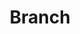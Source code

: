 ---
title: Branch
summary: A Pachyderm branch is a pointer to a commit that moves along with new commits as they are submitted.
---